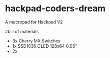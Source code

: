 # hackpad-coders-dream
A macropad for Hackpad V2

#bill of materials
- 3x Cherry MX Switches
- 1x SSD1036 OLED 128x64 0.96"
- 2x